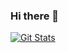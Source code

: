 ### Hi there 👋

<a href="https://github.com/nunomaduro"><img alt="Git Stats" src="https://github-readme-stats.vercel.app/api?username=zingimmick&show_icons=true" /></a>

<!--
**zingimmick/zingimmick** is a ✨ _special_ ✨ repository because its `README.md` (this file) appears on your GitHub profile.

Here are some ideas to get you started:

- 🔭 I’m currently working on ...
- 🌱 I’m currently learning ...
- 👯 I’m looking to collaborate on ...
- 🤔 I’m looking for help with ...
- 💬 Ask me about ...
- 📫 How to reach me: ...
- 😄 Pronouns: ...
- ⚡ Fun fact: ...
-->
